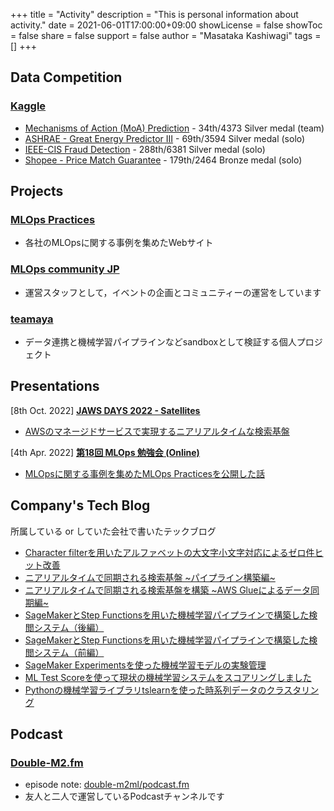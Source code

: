 +++
title = "Activity"
description = "This is personal information about activity."
date = 2021-06-01T17:00:00+09:00
showLicense = false
showToc = false
share = false
support = false
author = "Masataka Kashiwagi"
tags = []
+++

## **Data Competition**
### [Kaggle](https://www.kaggle.com/masatakashiwagi)
- [Mechanisms of Action (MoA) Prediction](https://www.kaggle.com/competitions/lish-moa) - 34th/4373 Silver medal (team)
- [ASHRAE - Great Energy Predictor III](https://www.kaggle.com/competitions/ashrae-energy-prediction) - 69th/3594 Silver medal (solo)
- [IEEE-CIS Fraud Detection](https://www.kaggle.com/competitions/ieee-fraud-detection) - 288th/6381 Silver medal (solo)
- [Shopee - Price Match Guarantee](https://www.kaggle.com/competitions/shopee-product-matching) - 179th/2464 Bronze medal (solo)

## **Projects**
### [MLOps Practices](https://masatakashiwagi.github.io/mlops-practices/)
- 各社のMLOpsに関する事例を集めたWebサイト

### [MLOps community JP](https://mlops.connpass.com/)
- 運営スタッフとして，イベントの企画とコミュニティーの運営をしています

### [teamaya](https://github.com/masatakashiwagi/teamaya/)
- データ連携と機械学習パイプラインなどsandboxとして検証する個人プロジェクト

## **Presentations**
[8th Oct. 2022] **<u>[JAWS DAYS 2022 - Satellites](https://jawsdays2022.jaws-ug.jp/sessions/A11/)</u>**
- [AWSのマネージドサービスで実現するニアリアルタイムな検索基盤](https://speakerdeck.com/masatakashiwagi/jaws-days-2022-awsnomanezidosabisudeshi-xian-suruniariarutaimunajian-suo-ji-pan)

[4th Apr. 2022] **<u>[第18回 MLOps 勉強会 (Online)](https://mlops.connpass.com/event/242652/)</u>**
- [MLOpsに関する事例を集めたMLOps Practicesを公開した話](https://speakerdeck.com/masatakashiwagi/di-18hui-mlops-mian-qiang-hui-mlops-practicesfalseshao-jie)

## **Company's Tech Blog**
所属している or していた会社で書いたテックブログ
- [Character filterを用いたアルファベットの大文字小文字対応によるゼロ件ヒット改善](https://tech.connehito.com/entry/2022/11/15/180104)
- [ニアリアルタイムで同期される検索基盤 ~パイプライン構築編~](https://tech.connehito.com/entry/2022/09/16/165655)
- [ニアリアルタイムで同期される検索基盤を構築 ~AWS Glueによるデータ同期編~](https://tech.connehito.com/entry/2022/08/24/184911)
- [SageMakerとStep Functionsを用いた機械学習パイプラインで構築した検閲システム（後編）](https://tech.connehito.com/entry/2022/03/28/190436)
- [SageMakerとStep Functionsを用いた機械学習パイプラインで構築した検閲システム（前編）](https://tech.connehito.com/entry/2022/03/24/173719)
- [SageMaker Experimentsを使った機械学習モデルの実験管理](https://tech.connehito.com/entry/2021/12/15/181332)
- [ML Test Scoreを使って現状の機械学習システムをスコアリングしました](https://tech.connehito.com/entry/2021/09/30/181145)
- [Pythonの機械学習ライブラリtslearnを使った時系列データのクラスタリング](https://blog.brains-tech.co.jp/tslearn-time-series-clustering)

## **Podcast**
### [Double-M2.fm](https://anchor.fm/double-m2)
- episode note: [double-m2ml/podcast.fm](https://github.com/double-m2ml/podcast.fm)
- 友人と二人で運営しているPodcastチャンネルです
